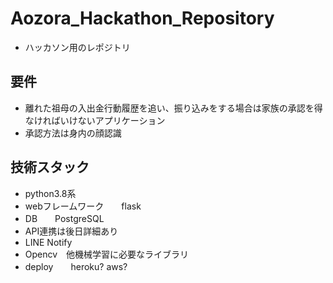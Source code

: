 # Aozora_Hackathon_Repository
- ハッカソン用のレポジトリ
## 要件
- 離れた祖母の入出金行動履歴を追い、振り込みをする場合は家族の承認を得なければいけないアプリケーション
- 承認方法は身内の顔認識
## 技術スタック
- python3.8系
- webフレームワーク　　flask
- DB　　PostgreSQL
- API連携は後日詳細あり
- LINE Notify
- Opencv　他機械学習に必要なライブラリ
- deploy　　heroku? aws?
